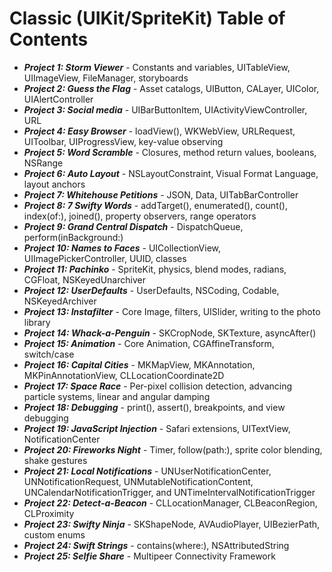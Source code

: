 # Classic (UIKit/SpriteKit) Table of Contents

- ***Project 1: Storm Viewer*** - Constants and variables, UITableView, UIImageView, FileManager, storyboards
- ***Project 2: Guess the Flag*** - Asset catalogs, UIButton, CALayer, UIColor, UIAlertController
- ***Project 3: Social media*** - UIBarButtonItem, UIActivityViewController, URL
- ***Project 4: Easy Browser*** - loadView(), WKWebView, URLRequest, UIToolbar, UIProgressView, key-value observing
- ***Project 5: Word Scramble*** - Closures, method return values, booleans, NSRange
- ***Project 6: Auto Layout*** - NSLayoutConstraint, Visual Format Language, layout anchors
- ***Project 7: Whitehouse Petitions*** - JSON, Data, UITabBarController
- ***Project 8: 7 Swifty Words*** - addTarget(), enumerated(), count(), index(of:), joined(), property observers, range operators
- ***Project 9: Grand Central Dispatch*** - DispatchQueue, perform(inBackground:)
- ***Project 10: Names to Faces*** - UICollectionView, UIImagePickerController, UUID, classes
- ***Project 11: Pachinko*** - SpriteKit, physics, blend modes, radians, CGFloat, NSKeyedUnarchiver
- ***Project 12: UserDefaults*** - UserDefaults, NSCoding, Codable, NSKeyedArchiver
- ***Project 13: Instafilter*** - Core Image, filters, UISlider, writing to the photo library
- ***Project 14: Whack-a-Penguin*** - SKCropNode, SKTexture, asyncAfter()
- ***Project 15: Animation*** - Core Animation, CGAffineTransform, switch/case
- ***Project 16: Capital Cities*** - MKMapView, MKAnnotation, MKPinAnnotationView, CLLocationCoordinate2D
- ***Project 17: Space Race*** - Per-pixel collision detection, advancing particle systems, linear and angular damping
- ***Project 18: Debugging*** - print(), assert(), breakpoints, and view debugging
- ***Project 19: JavaScript Injection*** - Safari extensions, UITextView, NotificationCenter
- ***Project 20: Fireworks Night*** - Timer, follow(path:), sprite color blending, shake gestures
- ***Project 21: Local Notifications*** - UNUserNotificationCenter, UNNotificationRequest, UNMutableNotificationContent, UNCalendarNotificationTrigger, and UNTimeIntervalNotificationTrigger
- ***Project 22: Detect-a-Beacon*** - CLLocationManager, CLBeaconRegion, CLProximity
- ***Project 23: Swifty Ninja*** - SKShapeNode, AVAudioPlayer, UIBezierPath, custom enums
- ***Project 24: Swift Strings*** - contains(where:), NSAttributedString
- ***Project 25: Selfie Share*** - Multipeer Connectivity Framework
